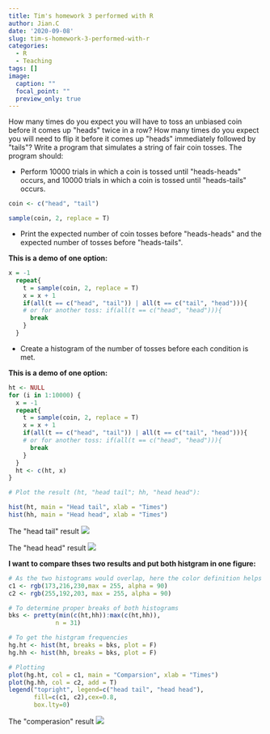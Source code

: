 ```yaml
---
title: Tim's homework 3 performed with R
author: Jian.C
date: '2020-09-08'
slug: tim-s-homework-3-performed-with-r
categories:
  - R
  - Teaching
tags: []
image:
  caption: ""
  focal_point: ""
  preview_only: true
---
```

How many times do you expect you will have to toss an unbiased coin before it comes up "heads" twice in a row? How many times do you expect you will need to flip it before it comes up "heads" immediately followed by "tails"? Write a program that simulates a string of fair coin tosses. The program should:

* Perform 10000 trials in which a coin is tossed until "heads-heads" occurs, and 10000 trials in which a coin is tossed until "heads-tails" occurs.

```r
coin <- c("head", "tail")

sample(coin, 2, replace = T)
```
* Print the expected number of coin tosses before "heads-heads" and the expected number of tosses before "heads-tails".

__This is a demo of one option:__
```r
x = -1
  repeat{
    t = sample(coin, 2, replace = T)
    x = x + 1
    if(all(t == c("head", "tail")) | all(t == c("tail", "head"))){ 
    # or for another toss: if(all(t == c("head", "head"))){
      break
    }
  }
```
* Create a histogram of the number of tosses before each condition is met.

__This is a demo of one option:__

```r
ht <- NULL
for (i in 1:10000) {
  x = -1
  repeat{
    t = sample(coin, 2, replace = T)
    x = x + 1
    if(all(t == c("head", "tail")) | all(t == c("tail", "head"))){ 
    # or for another toss: if(all(t == c("head", "head"))){
      break
    }
  }
  ht <- c(ht, x)
}

# Plot the result (ht, "head tail"; hh, "head head"): 

hist(ht, main = "Head tail", xlab = "Times")
hist(hh, main = "Head head", xlab = "Times")
```
The "head tail" result ![](hwk3/hw3.fig1.png)

The "head head" result ![](hwk3/hw3.fig2.png)

__I want to compare thses two results and put both histgram in one figure:__

```r
# As the two histograms would overlap, here the color definition helps create two transparent colors
c1 <- rgb(173,216,230,max = 255, alpha = 90)
c2 <- rgb(255,192,203, max = 255, alpha = 90)

# To determine proper breaks of both histograms
bks <- pretty(min(c(ht,hh)):max(c(ht,hh)), 
             n = 31)

# To get the histgram frequencies
hg.ht <- hist(ht, breaks = bks, plot = F)
hg.hh <- hist(hh, breaks = bks, plot = F)

# Plotting
plot(hg.ht, col = c1, main = "Comparsion", xlab = "Times")
plot(hg.hh, col = c2, add = T)
legend("topright", legend=c("head tail", "head head"),
       fill=c(c1, c2),cex=0.8,
       box.lty=0)
```
The "comperasion" result ![](hwk3/hw3.fig3.png)